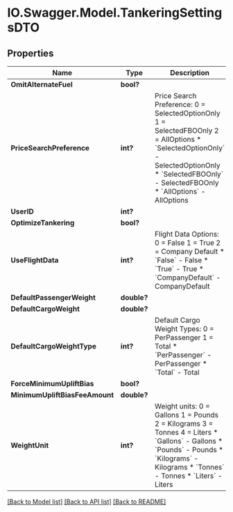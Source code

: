 # IO.Swagger.Model.TankeringSettingsDTO
## Properties

Name | Type | Description | Notes
------------ | ------------- | ------------- | -------------
**OmitAlternateFuel** | **bool?** |  | [optional] 
**PriceSearchPreference** | **int?** | Price Search Preference:             0 &#x3D; SelectedOptionOnly             1 &#x3D; SelectedFBOOnly             2 &#x3D; AllOptions    * &#x60;SelectedOptionOnly&#x60; - SelectedOptionOnly  * &#x60;SelectedFBOOnly&#x60; - SelectedFBOOnly  * &#x60;AllOptions&#x60; - AllOptions   | [optional] 
**UserID** | **int?** |  | [optional] 
**OptimizeTankering** | **bool?** |  | [optional] 
**UseFlightData** | **int?** | Flight Data Options:             0 &#x3D; False             1 &#x3D; True             2 &#x3D; Company Default    * &#x60;False&#x60; - False  * &#x60;True&#x60; - True  * &#x60;CompanyDefault&#x60; - CompanyDefault   | [optional] 
**DefaultPassengerWeight** | **double?** |  | [optional] 
**DefaultCargoWeight** | **double?** |  | [optional] 
**DefaultCargoWeightType** | **int?** | Default Cargo Weight Types:             0 &#x3D; PerPassenger             1 &#x3D; Total    * &#x60;PerPassenger&#x60; - PerPassenger  * &#x60;Total&#x60; - Total   | [optional] 
**ForceMinimumUpliftBias** | **bool?** |  | [optional] 
**MinimumUpliftBiasFeeAmount** | **double?** |  | [optional] 
**WeightUnit** | **int?** | Weight units:             0 &#x3D; Gallons             1 &#x3D; Pounds             2 &#x3D; Kilograms             3 &#x3D; Tonnes             4 &#x3D; Liters    * &#x60;Gallons&#x60; - Gallons  * &#x60;Pounds&#x60; - Pounds  * &#x60;Kilograms&#x60; - Kilograms  * &#x60;Tonnes&#x60; - Tonnes  * &#x60;Liters&#x60; - Liters   | [optional] 

[[Back to Model list]](../README.md#documentation-for-models) [[Back to API list]](../README.md#documentation-for-api-endpoints) [[Back to README]](../README.md)

